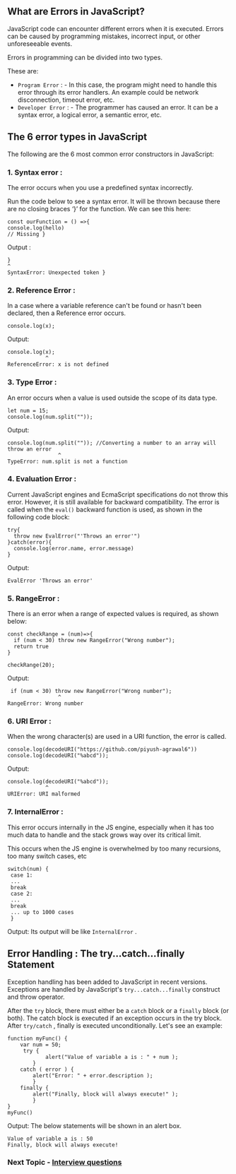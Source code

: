 ## What are Errors in JavaScript?

JavaScript code can encounter different errors when it is executed. Errors can be caused by programming mistakes, incorrect input, or other unforeseeable events.

Errors in programming can be divided into two types. 

These are:

- `Program Error` : - In this case, the program might need to handle this error through its error handlers. An example could be network disconnection, timeout error, etc.
- `Developer Error` : - The programmer has caused an error. It can be a syntax error, a logical error, a semantic error, etc.

## The 6 error types in JavaScript

The following are the 6 most common error constructors in JavaScript:

### 1. Syntax error : 

The error occurs when you use a predefined syntax incorrectly.

Run the code below to see a syntax error. It will be thrown because there are no closing braces ‘}’ for the function. We can see this here:
```
const ourFunction = () =>{
console.log(hello)
// Missing }
```
Output :
```
}
^
SyntaxError: Unexpected token }
```

### 2. Reference Error :

In a case where a variable reference can't be found or hasn't been declared, then a Reference error occurs.
```
console.log(x);
```

Output:
```
console.log(x);
            ^
ReferenceError: x is not defined
```

### 3. Type Error :

An error occurs when a value is used outside the scope of its data type.
```
let num = 15;
console.log(num.split("")); 
```

Output:
```
console.log(num.split("")); //Converting a number to an array will throw an error
                ^
TypeError: num.split is not a function
```

### 4. Evaluation Error :

Current JavaScript engines and EcmaScript specifications do not throw this error. However, it is still available for backward compatibility. The error is called when the `eval()` backward function is used, as shown in the following code block:
```
try{
  throw new EvalError("'Throws an error'")
}catch(error){
  console.log(error.name, error.message)
}
```

Output:
```
EvalError 'Throws an error'
```

### 5. RangeError :

There is an error when a range of expected values is required, as shown below:
```
const checkRange = (num)=>{
  if (num < 30) throw new RangeError("Wrong number");
  return true
}

checkRange(20);
```

Output:
```
 if (num < 30) throw new RangeError("Wrong number");
                ^
RangeError: Wrong number
```

### 6. URI Error :

When the wrong character(s) are used in a URI function, the error is called.
```
console.log(decodeURI("https://github.com/piyush-agrawal6"))
console.log(decodeURI("%abcd"));
```
Output:
```
console.log(decodeURI("%abcd"));
            ^
URIError: URI malformed
```

### 7. InternalError :

This error occurs internally in the JS engine, especially when it has too much data to handle and the stack grows way over its critical limit.

This occurs when the JS engine is overwhelmed by too many recursions, too many switch cases, etc

```
switch(num) {
 case 1:
 ...
 break
 case 2:
 ...
 break
 ... up to 1000 cases
 }
 ```
 
Output: Its output will be like `InternalError` .

## Error Handling : The try...catch...finally Statement

Exception handling has been added to JavaScript in recent versions. Exceptions are handled by JavaScript's `try...catch...finally` construct and throw operator.

After the `try` block, there must either be a `catch` block or a `finally` block (or both). The catch block is executed if an exception occurs in the try block. After `try/catch` , finally is executed unconditionally. Let's see an example:

```
function myFunc() {
    var num = 50;
     try {
            alert("Value of variable a is : " + num );
        }
    catch ( error ) {
        alert("Error: " + error.description );
        }
    finally {
        alert("Finally, block will always execute!" );
        }
}
myFunc()
```

Output: The below statements will be shown in an alert box.
```
Value of variable a is : 50
Finally, block will always execute!
```

### Next Topic - [Interview questions](https://github.com/piyush-agrawal6/Javascript-Interview-Questions/blob/master/b-DataTypes/5-Questions.md)
